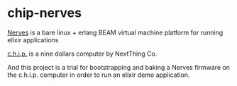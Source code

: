 # chip-nerves
[Nerves](http://nerves-project.org) is a bare linux + erlang BEAM virtual machine platform for running elixir applications

[c.h.i.p.](https://nextthing.co/pages/chip) is a nine dollars computer by NextThing Co.

And this project is a trial for bootstrapping and baking a Nerves firmware on the c.h.i.p. computer in order to run an elixir demo application.

